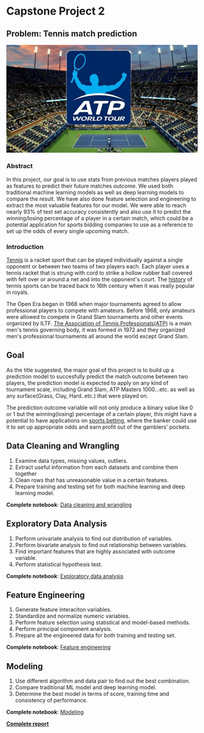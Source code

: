 # Capstone Project 2

## Problem: Tennis match prediction
![Images](https://raw.githubusercontent.com/george1577/Thinkful_Data_Science/master/Capstone%20project/Capstone%20project%202/Images/atp_tennis.jpg)
### Abstract
In this project, our goal is to use stats from previous matches players played as features to predict their future matches outcome. We used both traditional machine learning models as well as deep learning models to compare the result. We have also done feature selection and engineering to extract the most valuable features for our model. We were able to reach nearly 93% of test set accuracy consistently and also use it to predict the winning/losing percentage of a player in a certain match, which could be a potential application for sports bidding companies to use as a reference to set up the odds of every single upcoming match.
### Introduction
[Tennis](https://en.wikipedia.org/wiki/Tennis) is a racket sport that can be played individually against a single opponent or between two teams of two players each. Each player uses a tennis racket that is strung with cord to strike a hollow rubber ball covered with felt over or around a net and into the opponent's court. The [history](https://en.wikipedia.org/wiki/History_of_tennis) of tennis sports can be traced back to 16th century when it was really popular in royals. 

The Open Era began in 1968 when major tournaments agreed to allow professional players to compete with amateurs. Before 1968, only amateurs were allowed to compete in Grand Slam tournaments and other events organized by ILTF. [The Association of Tennis Professionals(ATP)](https://en.wikipedia.org/wiki/Association_of_Tennis_Professionals) is a main men's tennis governing body, it was formed in 1972 and they organized men's professional tournaments all around the world except Grand Slam.

## Goal
As the title suggested, the major goal of this project is to build up a prediction model to succesfully predict the match outcome between two players, the prediction model is expected to apply on any kind of tournament scale, including Grand Slam, ATP Masters 1000...etc. as well as any surface(Grass, Clay, Hard..etc.) that were played on. 

The prediction outcome variable will not only produce a binary value like 0 or 1 but the winning(losing) percentage of a certain player, this might have a potential to have applications on [sports betting](https://en.wikipedia.org/wiki/Sports_betting), where the banker could use it to set up appropriate odds and earn profit out of the gamblers' pockets.

## Data Cleaning and Wrangling
1. Examine data types, missing values, outliers.
2. Extract useful information from each datasets and combine them together
3. Clean rows that has unreasonable value in a certain features.
4. Prepare training and testing set for both machine learning and deep learning model.

**Complete notebook**: [Data cleaning and wrangling](https://github.com/george1577/Thinkful_Data_Science/blob/master/Capstone%20project/Capstone%20project%202/Data%20cleaning_wrangling/Data_cleaning.ipynb) 

## Exploratory Data Analysis
1. Perform univariate analysis to find out distribution of variables.
2. Perform bivariate analysis to find out relationship between variables.
3. Find important features that are highly associated with outcome variable.
4. Perform statistical hypothesis test.

**Complete notebook**: [Exploratory data analysis](https://github.com/george1577/Thinkful_Data_Science/blob/master/Capstone%20project/Capstone%20project%202/Exploratory%20Data%20Analysis/Exploratory_Data_Analysis.ipynb) 

## Feature Engineering
1. Generate feature interaciton variables.
2. Standardize and normalize numeric variables.
3. Perform feature selection using statistical and model-based methods.
4. Perform principal component analysis.
5. Prepare all the engineered data for both training and testing set.

**Complete notebook**: [Feature engineering](https://github.com/george1577/Thinkful_Data_Science/tree/master/Capstone%20project/Capstone%20project%202/Feature%20Engineering) 

## Modeling
1. Use different algorithm and data pair to find out the best combination.
2. Compare traditional ML model and deep learning model.
3. Determine the best model in terms of score, training time and consistency of performance.

**Complete notebook**: [Modeling](https://github.com/george1577/Thinkful_Data_Science/blob/master/Capstone%20project/Capstone%20project%202/Modeling/Modeling.ipynb)

[**Complete report**](https://github.com/george1577/Thinkful_Data_Science/tree/master/Capstone%20project/Capstone%20project%202/Report)













